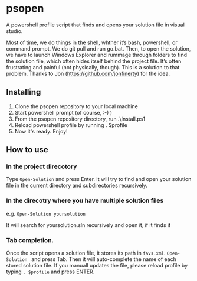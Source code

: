 psopen
======

A powershell profile script that finds and opens your solution file in visual studio.


Most of time, we do things in the shell, whther it’s bash, powershell, or command prompt. We do git pull and run go.bat. Then, to open the solution, we have to launch Windows Explorer and rummage through folders to find the solution file, which often hides itself behind the project file. It’s often frustrating and painful (not physically, though). This is a solution to that problem. Thanks to Jon (https://github.com/jonfinerty) for the idea.

Installing
----------

1. Clone the psopen repository to your local machine
2. Start powershell prompt (of course, :-) )
3. From the psopen repository directory, run .\Install.ps1
4. Reload powershell profile by running . $profile
4. Now it's ready. Enjoy!


How to use
----------

### In the project direcotory
Type `Open-Solution` and press Enter. It will try to find and open your solution file in the current directory and subdirectories recursively. 

### In the direcotry where you have multiple solution files
e.g. `Open-Solution yoursolution`

It will search for yoursolution.sln recursively and open it, if it finds it

### Tab completion.
Once the script opens a solution file, it stores its path in `favs.xml`. `Open-Solution ` and press Tab. Then it will auto-complete the name of each stored solution file. If you manuall updates the file, please reload profile by typing `. $profile` and press ENTER.

